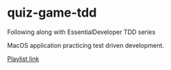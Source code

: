 # quiz-game-tdd
Following along with EssentialDeveloper TDD series

MacOS application practicing test driven development.

<a href="https://www.youtube.com/playlist?list=PLyjgjmI1UzlSUlaQD0RvLwwW-LSlJn-F6">Playlist link</a>
